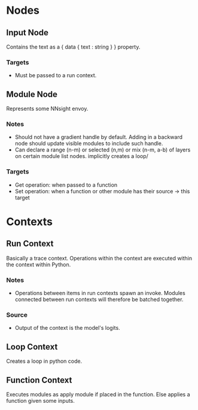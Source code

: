 # Nodes

## Input Node

Contains the text as a { data { text : string } } property. 

### Targets
- Must be passed to a run context.

## Module Node

Represents some NNsight envoy. 

### Notes
- Should not have a gradient handle by default. Adding in a backward node should update visible modules to include such handle.
- Can declare a range (n-m) or selected (n,m) or mix (n-m, a-b) of layers on certain module list nodes. implicitly creates a loop/

### Targets
- Get operation: when passed to a function
- Set operation: when a function or other module has their source -> this target

# Contexts

## Run Context

Basically a trace context. Operations within the context are executed within the context within Python. 

### Notes
- Operations between items in run contexts spawn an invoke. Modules connected between run contexts will therefore be batched together.

### Source
- Output of the context is the model's logits.

## Loop Context

Creates a loop in python code.

## Function Context

Executes modules as apply module if placed in the function. Else applies a function given some inputs.